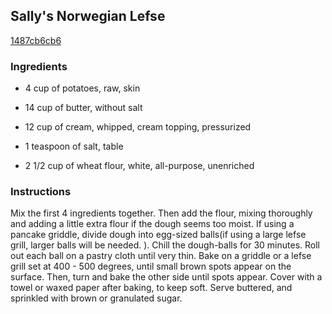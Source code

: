 ## Sally's Norwegian Lefse

[1487cb6cb6](http://www.food.com/recipe/sallys-norwegian-lefse-427327)

### Ingredients

 - 4 cup of potatoes, raw, skin

 - 14 cup of butter, without salt

 - 12 cup of cream, whipped, cream topping, pressurized

 - 1 teaspoon of salt, table

 - 2 1/2 cup of wheat flour, white, all-purpose, unenriched

### Instructions

Mix the first 4 ingredients together. Then add the flour, mixing thoroughly and adding a little extra flour if the dough seems too moist. If using a pancake griddle, divide dough into egg-sized balls(if using a large lefse grill, larger balls will be needed. ). Chill the dough-balls for 30 minutes. Roll out each ball on a pastry cloth until very thin. Bake on a griddle or a lefse grill set at 400 - 500 degrees, until small brown spots appear on the surface. Then, turn and bake the other side until spots appear. Cover with a towel or waxed paper after baking, to keep soft. Serve buttered, and sprinkled with brown or granulated sugar.
